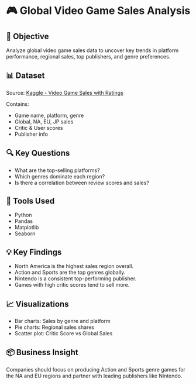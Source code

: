 # 🎮 Global Video Game Sales Analysis

## 📌 Objective
Analyze global video game sales data to uncover key trends in platform performance, regional sales, top publishers, and genre preferences.

## 📊 Dataset
Source: [Kaggle - Video Game Sales with Ratings](https://www.kaggle.com/datasets/rush4ratio/video-game-sales-with-ratings)

Contains:
- Game name, platform, genre
- Global, NA, EU, JP sales
- Critic & User scores
- Publisher info

## 🔍 Key Questions
- What are the top-selling platforms?
- Which genres dominate each region?
- Is there a correlation between review scores and sales?

## 🧪 Tools Used
- Python
- Pandas
- Matplotlib
- Seaborn

## 💡 Key Findings
- North America is the highest sales region overall.
- Action and Sports are the top genres globally.
- Nintendo is a consistent top-performing publisher.
- Games with high critic scores tend to sell more.

## 📈 Visualizations
- Bar charts: Sales by genre and platform
- Pie charts: Regional sales shares
- Scatter plot: Critic Score vs Global Sales

## 📦 Business Insight
Companies should focus on producing Action and Sports genre games for the NA and EU regions and partner with leading publishers like Nintendo.
